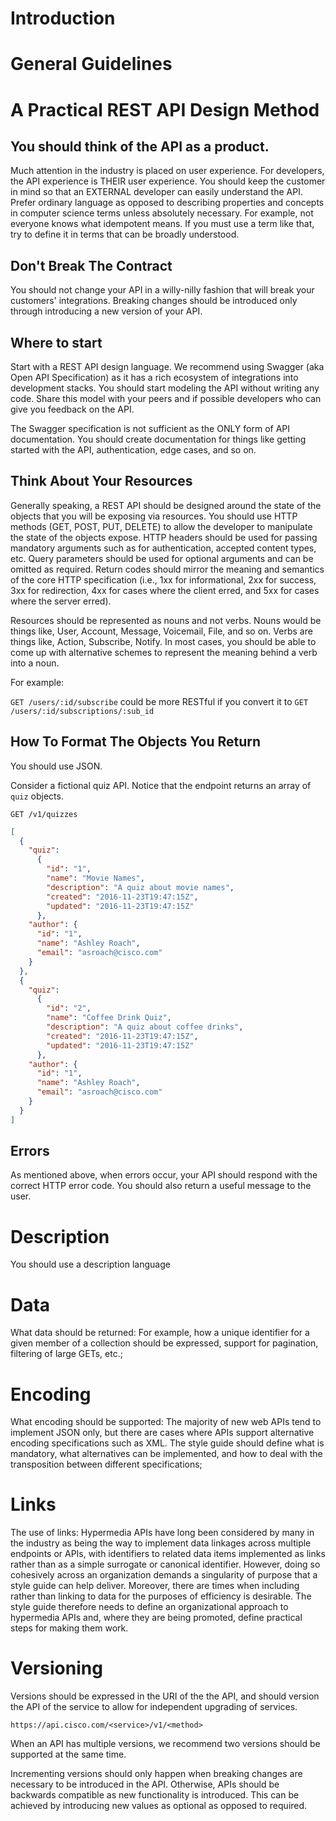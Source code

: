 # Introduction

# General Guidelines

# A Practical REST API Design Method

## You should think of the API as a product.

Much attention in the industry is placed on user experience.  For developers, the API experience is THEIR user experience.  You should keep the customer in mind so that an EXTERNAL developer can easily understand the API.  Prefer ordinary language as opposed to describing properties and concepts in computer science terms unless absolutely necessary.  For example, not everyone knows what idempotent means.  If you must use a term like that, try to define it in terms that can be broadly understood.

## Don't Break The Contract

You should not change your API in a willy-nilly fashion that will break your customers' integrations.  Breaking changes should be introduced only through introducing a new version of your API.

## Where to start

Start with a REST API design language.  We recommend using Swagger (aka Open API Specification) as it has a rich ecosystem of integrations into development stacks.  You should start modeling the API without writing any code.  Share this model with your peers and if possible developers who can give you feedback on the API.  

The Swagger specification is not sufficient as the ONLY form of API documentation.  You should create documentation for things like getting started with the API, authentication, edge cases, and so on.

## Think About Your Resources

Generally speaking, a REST API should be designed around the state of the objects that you will be exposing via resources.  You should use HTTP methods (GET, POST, PUT, DELETE) to allow the developer to manipulate the state of the objects expose.  HTTP headers should be used for passing mandatory arguments such as for authentication, accepted content types, etc.  Query parameters should be used for optional arguments and can be omitted as required.  Return codes should mirror the meaning and semantics of the core HTTP specification (i.e., 1xx for informational, 2xx for success, 3xx for redirection, 4xx for cases where the client erred, and 5xx for cases where the server erred).

Resources should be represented as nouns and not verbs.  Nouns would be things like, User, Account, Message, Voicemail, File, and so on.  Verbs are things like, Action, Subscribe, Notify.  In most cases, you should be able to come up with alternative schemes to represent the meaning behind a verb into a noun.

For example:

`GET /users/:id/subscribe` could be more RESTful if you convert it to `GET /users/:id/subscriptions/:sub_id`

## How To Format The Objects You Return

You should use JSON.  

Consider a fictional quiz API.  Notice that the endpoint returns an array of `quiz` objects.  

`GET /v1/quizzes`

```JSON
[
  {
    "quiz":
      {
        "id": "1",
        "name": "Movie Names",
        "description": "A quiz about movie names",
        "created": "2016-11-23T19:47:15Z",
        "updated": "2016-11-23T19:47:15Z"
      },
    "author": {
      "id": "1",
      "name": "Ashley Roach",
      "email": "asroach@cisco.com"
    }
  },
  {
    "quiz":
      {
        "id": "2",
        "name": "Coffee Drink Quiz",
        "description": "A quiz about coffee drinks",
        "created": "2016-11-23T19:47:15Z",
        "updated": "2016-11-23T19:47:15Z"
      },
    "author": {
      "id": "1",
      "name": "Ashley Roach",
      "email": "asroach@cisco.com"
    }
  }
]
```

## Errors

As mentioned above, when errors occur, your API should respond with the correct HTTP error code.  You should also return a useful message to the user.

# Description

You should use a description language

# Data

What data should be returned: For example, how a unique identifier for a given member of a collection should be expressed, support for pagination, filtering of large GETs, etc.;

# Encoding

What encoding should be supported: The majority of new web APIs tend to implement JSON only, but there are cases where APIs support alternative encoding specifications such as XML. The style guide should define what is mandatory, what alternatives can be implemented, and how to deal with the transposition between different specifications;

# Links

The use of links: Hypermedia APIs have long been considered by many in the industry as being the way to implement data linkages across multiple endpoints or APIs, with identifiers to related data items implemented as links rather than as a simple surrogate or canonical identifier. However, doing so cohesively across an organization demands a singularity of purpose that a style guide can help deliver. Moreover, there are times when including rather than linking to data for the purposes of efficiency is desirable. The style guide therefore needs to define an organizational approach to hypermedia APIs and, where they are being promoted, define practical steps for making them work.

# Versioning

Versions should be expressed in the URI of the the API, and should version the API of the service to allow for independent upgrading of services.

```
https://api.cisco.com/<service>/v1/<method>
```

When an API has multiple versions, we recommend two versions should be supported at the same time.

Incrementing versions should only happen when breaking changes are necessary to be introduced in the API.  Otherwise, APIs should be backwards compatible as new functionality is introduced.  This can be achieved by introducing new values as optional as opposed to required.
